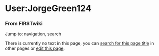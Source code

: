 

# User:JorgeGreen124

### From FIRSTwiki

Jump to: navigation, search

There is currently no text in this page, you can [search for this page
title](Special:Search/JorgeGreen124 "Special:Search/JorgeGreen124"
) in other pages or [edit this
page](http://www.firstwiki.net/index.php?title=User:JorgeGreen124&action=edit
"http://www.firstwiki.net/index.php?title=User:JorgeGreen124&action=edit" ).

